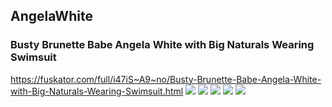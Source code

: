 ## AngelaWhite
### Busty Brunette Babe Angela White with Big Naturals Wearing Swimsuit
https://fuskator.com/full/i47iS~A9~no/Busty-Brunette-Babe-Angela-White-with-Big-Naturals-Wearing-Swimsuit.html
![](https://i8.fuskator.com/large/i47iS~A9~no/Busty-Brunette-Babe-Angela-White-with-Big-Naturals-Wearing-Swimsuit-6.jpg)
![](https://i8.fuskator.com/large/i47iS~A9~no/Busty-Brunette-Babe-Angela-White-with-Big-Naturals-Wearing-Swimsuit-15.jpg)
![](https://i8.fuskator.com/large/cwVR-XS3oiq/Shaved-Babe-Angela-White-Wearing-Wedding-Ring-5.jpg)
![](https://i8.fuskator.com/large/cwVR-XS3oiq/Shaved-Babe-Angela-White-Wearing-Wedding-Ring-8.jpg)
![](https://i8.fuskator.com/large/cwVR-XS3oiq/Shaved-Babe-Angela-White-Wearing-Wedding-Ring-11.jpg)
